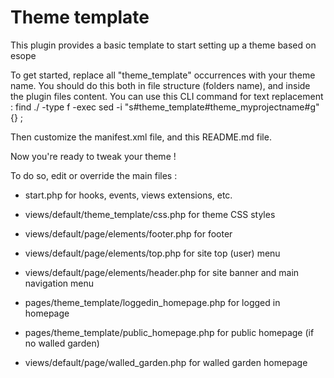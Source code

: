 # Theme template

This plugin provides a basic template to start setting up a theme based on esope

To get started, replace all "theme_template" occurrences with your theme name. You should do this both in file structure (folders name), and inside the plugin files content.
You can use this CLI command for text replacement : find ./ -type f -exec sed -i "s#theme_template#theme_myprojectname#g" {} \;

Then customize the manifest.xml file, and this README.md file.

Now you're ready to tweak your theme !

To do so, edit or override the main files :
- start.php for hooks, events, views extensions, etc.

- views/default/theme_template/css.php for theme CSS styles

- views/default/page/elements/footer.php for footer
- views/default/page/elements/top.php for site top (user) menu
- views/default/page/elements/header.php for site banner and main navigation menu

- pages/theme_template/loggedin_homepage.php for logged in homepage
- pages/theme_template/public_homepage.php for public homepage (if no walled garden)
- views/default/page/walled_garden.php for walled garden homepage


